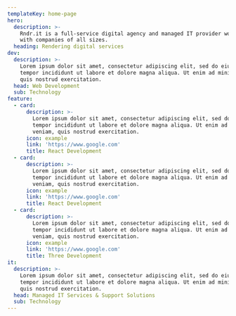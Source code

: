 ```yaml
---
templateKey: home-page
hero:
  description: >-
    Rndr.it is a full-service digital agency and managed IT provider working
    with companies of all sizes.
  heading: Rendering digital services
dev:
  description: >-
    Lorem ipsum dolor sit amet, consectetur adipiscing elit, sed do eiusmod
    tempor incididunt ut labore et dolore magna aliqua. Ut enim ad minim veniam,
    quis nostrud exercitation.
  head: Web Development
  sub: Technology
feature:
  - card:
      description: >-
        Lorem ipsum dolor sit amet, consectetur adipiscing elit, sed do eiusmod
        tempor incididunt ut labore et dolore magna aliqua. Ut enim ad minim
        veniam, quis nostrud exercitation.
      icon: example
      link: 'https://www.google.com'
      title: React Development
  - card:
      description: >-
        Lorem ipsum dolor sit amet, consectetur adipiscing elit, sed do eiusmod
        tempor incididunt ut labore et dolore magna aliqua. Ut enim ad minim
        veniam, quis nostrud exercitation.
      icon: example
      link: 'https://www.google.com'
      title: React Development
  - card:
      description: >-
        Lorem ipsum dolor sit amet, consectetur adipiscing elit, sed do eiusmod
        tempor incididunt ut labore et dolore magna aliqua. Ut enim ad minim
        veniam, quis nostrud exercitation.
      icon: example
      link: 'https://www.google.com'
      title: Three Development
it:
  description: >-
    Lorem ipsum dolor sit amet, consectetur adipiscing elit, sed do eiusmod
    tempor incididunt ut labore et dolore magna aliqua. Ut enim ad minim veniam,
    quis nostrud exercitation.
  head: Managed IT Services & Support Solutions
  sub: Technology
---
```


